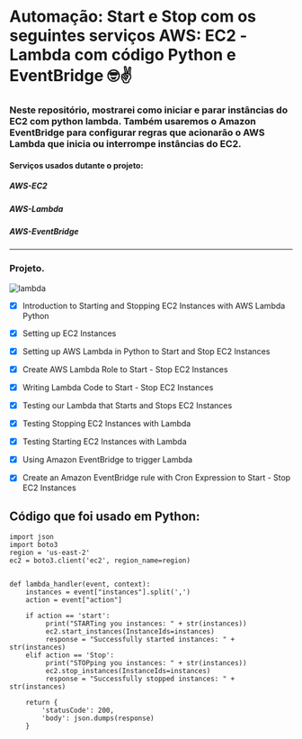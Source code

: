 # Automação: Start e Stop com os seguintes serviços AWS: EC2 -Lambda com código Python e EventBridge 🤓✌️



### Neste repositório, mostrarei como iniciar e parar instâncias do EC2 com python lambda. Também usaremos o Amazon EventBridge para configurar regras que acionarão o AWS Lambda que inicia ou interrompe instâncias do EC2.

#### Serviços usados dutante o projeto:

##### AWS-EC2
##### AWS-Lambda
##### AWS-EventBridge


----

### Projeto.

![lambda](https://user-images.githubusercontent.com/102867453/169884118-34170bb8-ca1a-4c71-b945-76c498ba50b1.jpg)


- [x] Introduction to Starting and Stopping EC2 Instances with AWS Lambda Python
- [x] Setting up EC2 Instances
- [x] Setting up AWS Lambda in Python to Start and Stop EC2 Instances
- [x] Create AWS Lambda Role to Start - Stop EC2 Instances
- [x] Writing Lambda Code to Start - Stop EC2 Instances
- [x] Testing our Lambda that Starts and Stops EC2 Instances
- [x] Testing Stopping EC2 Instances with Lambda
- [x] Testing Starting EC2 Instances with Lambda
- [x] Using Amazon EventBridge to trigger Lambda
- [x] Create an Amazon EventBridge rule with Cron Expression to Start - Stop EC2 Instances


## Código que foi usado em **Python**:

```
import json
import boto3 
region = 'us-east-2'  
ec2 = boto3.client('ec2', region_name=region)


def lambda_handler(event, context):  
    instances = event["instances"].split(',')
    action = event["action"]
    
    if action == 'start': 
         print("STARTing you instances: " + str(instances))
         ec2.start_instances(InstanceIds=instances)
         response = "Successfully started instances: " + str(instances)  
    elif action == 'Stop': 
         print("STOPping you instances: " + str(instances))
         ec2.stop_instances(InstanceIds=instances)
         response = "Successfully stopped instances: " + str(instances)  
        
    return {
        'statusCode': 200,
        'body': json.dumps(response)
    }
    
    
```
